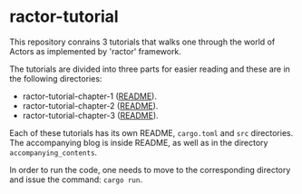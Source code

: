 # ractor-tutorial

This repository conrains 3 tutorials that walks one through the world of Actors as implemented by 'ractor' framework.

The tutorials are divided into three parts for easier reading and these are in the following directories:

* ractor-tutorial-chapter-1 ([README](ractor-tutorial-chapter-1/README.md)).
* ractor-tutorial-chapter-2 ([README](ractor-tutorial-chapter-2/README.md)).
* ractor-tutorial-chapter-3 ([README](ractor-tutorial-chapter-3/README.md)).

Each of these tutorials has its own README, `cargo.toml` and `src` directories. The accompanying blog is inside README, as well as in the directory `accompanying_contents`.

In order to run the code, one needs to move to the corresponding directory and issue the command: `cargo run`.
